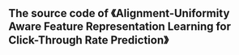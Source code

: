 ## The source code of 《Alignment-Uniformity Aware Feature Representation Learning for Click-Through Rate Prediction》
